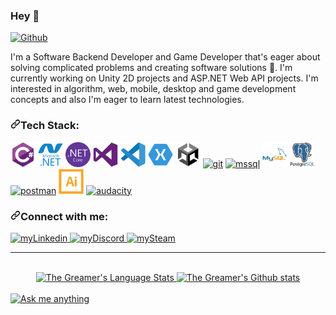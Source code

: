 ### Hey 👋

[![Github](https://img.shields.io/github/followers/TheGreamer?label=Follow&style=social)](https://github.com/TheGreamer)

I'm a Software Backend Developer and Game Developer that's eager about solving complicated problems and creating software solutions :robot:. I'm currently working on Unity 2D projects and ASP.NET Web API projects. I'm interested in algorithm, web, mobile, desktop and game development concepts and also I'm eager to learn latest technologies.

<h3 align="left" dir="auto"><a id="user-content-languages-and-tools" class="anchor" aria-hidden="true" href="#languages-and-tools"><svg class="octicon octicon-link" viewBox="0 0 16 16" version="1.1" width="16" height="16" aria-hidden="true"><path fill-rule="evenodd" d="M7.775 3.275a.75.75 0 001.06 1.06l1.25-1.25a2 2 0 112.83 2.83l-2.5 2.5a2 2 0 01-2.83 0 .75.75 0 00-1.06 1.06 3.5 3.5 0 004.95 0l2.5-2.5a3.5 3.5 0 00-4.95-4.95l-1.25 1.25zm-4.69 9.64a2 2 0 010-2.83l2.5-2.5a2 2 0 012.83 0 .75.75 0 001.06-1.06 3.5 3.5 0 00-4.95 0l-2.5 2.5a3.5 3.5 0 004.95 4.95l1.25-1.25a.75.75 0 00-1.06-1.06l-1.25 1.25a2 2 0 01-2.83 0z"></path></svg></a>Tech Stack:</h3>
<p align="left" dir="auto">
    <a target="_blank" href="https://www.w3schools.com/cs/" rel="nofollow"><img src="https://raw.githubusercontent.com/devicons/devicon/master/icons/csharp/csharp-original.svg" alt="csharp" width="40px" height="40px/" data-canonical-src="https://raw.githubusercontent.com/devicons/devicon/master/icons/csharp/csharp-original.svg" style="max-width: 100%;"></a>
    <a target="_blank" href="https://dotnet.microsoft.com/" rel="nofollow"><img src="https://raw.githubusercontent.com/devicons/devicon/1119b9f84c0290e0f0b38982099a2bd027a48bf1/icons/dot-net/dot-net-plain-wordmark.svg" alt="dotnet" width="40px" height="40px/" data-canonical-src="https://raw.githubusercontent.com/devicons/devicon/1119b9f84c0290e0f0b38982099a2bd027a48bf1/icons/dot-net/dot-net-plain-wordmark.svg" style="max-width: 100%;"></a>
    <a target="_blank" href="https://dotnet.microsoft.com/" rel="nofollow"><img src="https://raw.githubusercontent.com/devicons/devicon/1119b9f84c0290e0f0b38982099a2bd027a48bf1/icons/dotnetcore/dotnetcore-original.svg" alt="dotnetcore" width="40px" height="40px/" data-canonical-src="https://raw.githubusercontent.com/devicons/devicon/1119b9f84c0290e0f0b38982099a2bd027a48bf1/icons/dotnetcore/dotnetcore-original.svg" style="max-width: 100%;"></a>
    <a target="_blank" href="https://visualstudio.microsoft.com/" rel="nofollow"><img src="https://raw.githubusercontent.com/devicons/devicon/1119b9f84c0290e0f0b38982099a2bd027a48bf1/icons/visualstudio/visualstudio-plain.svg" alt="vs" width="40px" height="40px/" data-canonical-src="https://raw.githubusercontent.com/devicons/devicon/1119b9f84c0290e0f0b38982099a2bd027a48bf1/icons/visualstudio/visualstudio-plain.svg" style="max-width: 100%;"></a>
    <a target="_blank" href="https://code.visualstudio.com" rel="nofollow"><img src="https://raw.githubusercontent.com/devicons/devicon/1119b9f84c0290e0f0b38982099a2bd027a48bf1/icons/vscode/vscode-original.svg" alt="vscode" width="40px" height="40px/" data-canonical-src="https://raw.githubusercontent.com/devicons/devicon/1119b9f84c0290e0f0b38982099a2bd027a48bf1/icons/vscode/vscode-original.svg" style="max-width: 100%;"></a>
    <a target="_blank" href="https://dotnet.microsoft.com/en-us/apps/xamarin" rel="nofollow"><img src="https://raw.githubusercontent.com/devicons/devicon/1119b9f84c0290e0f0b38982099a2bd027a48bf1/icons/xamarin/xamarin-original.svg" alt="xamarin" width="40px" height="40px/" data-canonical-src="https://raw.githubusercontent.com/devicons/devicon/1119b9f84c0290e0f0b38982099a2bd027a48bf1/icons/xamarin/xamarin-original.svg" style="max-width: 100%;"></a>
    <a target="_blank" href="https://unity.com" rel="nofollow"><img src="https://raw.githubusercontent.com/devicons/devicon/1119b9f84c0290e0f0b38982099a2bd027a48bf1/icons/unity/unity-original.svg" alt="unity" width="40px" height="40px/" data-canonical-src="https://raw.githubusercontent.com/devicons/devicon/1119b9f84c0290e0f0b38982099a2bd027a48bf1/icons/unity/unity-original.svg" style="max-width: 100%;"></a>
    <a target="_blank" href="https://git-scm.com/" rel="nofollow"><img src="https://camo.githubusercontent.com/fbfcb9e3dc648adc93bef37c718db16c52f617ad055a26de6dc3c21865c3321d/68747470733a2f2f7777772e766563746f726c6f676f2e7a6f6e652f6c6f676f732f6769742d73636d2f6769742d73636d2d69636f6e2e737667" alt="git" width="40px" height="40px/" data-canonical-src="https://camo.githubusercontent.com/fbfcb9e3dc648adc93bef37c718db16c52f617ad055a26de6dc3c21865c3321d/68747470733a2f2f7777772e766563746f726c6f676f2e7a6f6e652f6c6f676f732f6769742d73636d2f6769742d73636d2d69636f6e2e737667" style="max-width: 100%;"></a>
    <a target="_blank" href="https://www.microsoft.com/en-us/sql-server" rel="nofollow"><img src="https://camo.githubusercontent.com/42dfd0950d93092d82d677877fe87d5bab1e2acccc1110bf0f9dd755988ccb7e/68747470733a2f2f7777772e7376677265706f2e636f6d2f73686f772f3330333232392f6d6963726f736f66742d73716c2d7365727665722d6c6f676f2e737667" alt="mssql" width="40px" height="40px/" data-canonical-src="https://camo.githubusercontent.com/42dfd0950d93092d82d677877fe87d5bab1e2acccc1110bf0f9dd755988ccb7e/68747470733a2f2f7777772e7376677265706f2e636f6d2f73686f772f3330333232392f6d6963726f736f66742d73716c2d7365727665722d6c6f676f2e737667" style="max-width: 100%;"></a>
    <a target="_blank" href="https://www.mysql.com/" rel="nofollow"><img src="https://raw.githubusercontent.com/devicons/devicon/master/icons/mysql/mysql-original-wordmark.svg" alt="mysql" width="40px" height="40px/" data-canonical-src="https://raw.githubusercontent.com/devicons/devicon/master/icons/mysql/mysql-original-wordmark.svg" style="max-width: 100%;"></a>
    <a target="_blank" href="https://www.postgresql.org" rel="nofollow"><img src="https://raw.githubusercontent.com/devicons/devicon/master/icons/postgresql/postgresql-original-wordmark.svg" alt="postgresql" width="40px" height="40px/" data-canonical-src="https://raw.githubusercontent.com/devicons/devicon/master/icons/postgresql/postgresql-original-wordmark.svg" style="max-width: 100%;"></a>
    <a target="_blank" href="https://postman.com" rel="nofollow"><img src="https://camo.githubusercontent.com/93b32389bf746009ca2370de7fe06c3b5146f4c99d99df65994f9ced0ba41685/68747470733a2f2f7777772e766563746f726c6f676f2e7a6f6e652f6c6f676f732f676574706f73746d616e2f676574706f73746d616e2d69636f6e2e737667" alt="postman" width="40px" height="40px/" data-canonical-src="https://camo.githubusercontent.com/93b32389bf746009ca2370de7fe06c3b5146f4c99d99df65994f9ced0ba41685/68747470733a2f2f7777772e766563746f726c6f676f2e7a6f6e652f6c6f676f732f676574706f73746d616e2f676574706f73746d616e2d69636f6e2e737667" style="max-width: 100%;"></a>
    <a target="_blank" href="https://www.adobe.com/products/illustrator.html" rel="nofollow"><img src="https://raw.githubusercontent.com/devicons/devicon/1119b9f84c0290e0f0b38982099a2bd027a48bf1/icons/illustrator/illustrator-line.svg" alt="illustrator" width="40px" height="40px/" data-canonical-src="https://raw.githubusercontent.com/devicons/devicon/1119b9f84c0290e0f0b38982099a2bd027a48bf1/icons/illustrator/illustrator-line.svg" style="max-width: 100%;"></a>
    <a target="_blank" href="https://www.audacityteam.org" rel="nofollow"><img src="https://upload.wikimedia.org/wikipedia/commons/f/f6/Audacity_Logo.svg" alt="audacity" width="40px" height="40px/" data-canonical-src="https://upload.wikimedia.org/wikipedia/commons/f/f6/Audacity_Logo.svg" style="max-width: 100%;"></a>
</p>

<h3 align="left" dir="auto"><a id="user-content-connect-with-me" class="anchor" aria-hidden="true" href="#connect-with-me"><svg class="octicon octicon-link" viewBox="0 0 16 16" version="1.1" width="16" height="16" aria-hidden="true"><path fill-rule="evenodd" d="M7.775 3.275a.75.75 0 001.06 1.06l1.25-1.25a2 2 0 112.83 2.83l-2.5 2.5a2 2 0 01-2.83 0 .75.75 0 00-1.06 1.06 3.5 3.5 0 004.95 0l2.5-2.5a3.5 3.5 0 00-4.95-4.95l-1.25 1.25zm-4.69 9.64a2 2 0 010-2.83l2.5-2.5a2 2 0 012.83 0 .75.75 0 001.06-1.06 3.5 3.5 0 00-4.95 0l-2.5 2.5a3.5 3.5 0 004.95 4.95l1.25-1.25a.75.75 0 00-1.06-1.06l-1.25 1.25a2 2 0 01-2.83 0z"></path></svg></a>Connect with me:</h3>
<p dir="auto">
<a target="_blank" href="https://www.linkedin.com/in/gokay-urenc/" rel="nofollow">
<img src="https://cdn-icons-png.flaticon.com/512/1377/1377213.png" alt="myLinkedin" width="40px" height="40px/" data-canonical-src="https://cdn-icons-png.flaticon.com/512/1377/1377213.png" style="max-width: 100%;">
</a>
<a target="_blank" href="https://discordapp.com/users/1004969284591702127" rel="nofollow">
<img src="https://cdn-icons-png.flaticon.com/512/3670/3670157.png" alt="myDiscord" width="40px" height="40px/" data-canonical-src="https://cdn-icons-png.flaticon.com/512/3670/3670157.png" style="max-width: 100%;">
</a>
<a target="_blank" href="https://steamcommunity.com/id/negantheone/" rel="nofollow">
<img src="https://cdn-icons-png.flaticon.com/512/2626/2626307.png" alt="mySteam" width="40px" height="40px/" data-canonical-src="https://cdn-icons-png.flaticon.com/512/2626/2626307.png" style="max-width: 100%;">
</a>
</p>

<hr /><br />
<div align="center">
    <a href="https://github.com/anuraghazra/github-readme-stats#gh-dark-mode-only">
        <img height="170" src="https://github-readme-stats-git-master-rstaa-rickstaa.vercel.app/api/top-langs/?username=TheGreamer&layout=compact&langs_count=10&hide_border=1&role=OWNER,COLLABORATOR&theme=dark&bg_color=000000#gh-dark-mode-only" alt="The Greamer's Language Stats" />
    </a>
    <a href="https://github.com/anuraghazra/github-readme-stats#gh-dark-mode-only">
        <img height="170" src="https://github-readme-stats-git-master-rstaa-rickstaa.vercel.app/api?username=TheGreamer&show_icons=true&count_private=true&line_height=28&hide_border=1&include_all_commits=true&card_width=450&role=OWNER,COLLABORATOR&exclude_repo=github-readme-stats&theme=dark&bg_color=000000#gh-dark-mode-only" alt="The Greamer's Github stats" />
    </a>
</div>
<br />
<div>
    <a href="https://discord.gg/ZbpxR2JbHh#gh-dark-mode-only">
        <img src="https://img.shields.io/discord/985156692977283172?style=for-the-badge&logo=discord&labelColor=000&color=FFF#gh-dark-mode-only" alt="Ask me anything">
    </a>
</div>
